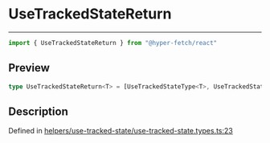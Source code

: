 

# UseTrackedStateReturn

<div class="api-docs__separator" data-reactroot="">

---

</div><div class="api-docs__import" data-reactroot="">

```ts
import { UseTrackedStateReturn } from "@hyper-fetch/react"
```

</div><div class="api-docs__section">

## Preview

</div><div class="api-docs__preview type single">

```ts
type UseTrackedStateReturn<T> = [UseTrackedStateType<T>, UseTrackedStateActions<T>, { getStaleStatus: () => boolean; setCacheData: (cacheData: CacheValueType<ExtractResponse<T>, ExtractError<T>>) => void; setRenderKey: (renderKey: keyof UseTrackedStateType<T>) => void }];
```

</div><div class="api-docs__section">

## Description

</div><div class="api-docs__description"><span class="api-docs__do-not-parse">



</span></div><p class="api-docs__definition">

Defined in [helpers/use-tracked-state/use-tracked-state.types.ts:23](https://github.com/BetterTyped/hyper-fetch/blob/0bdb96c0/packages/react/src/helpers/use-tracked-state/use-tracked-state.types.ts#L23)

</p>